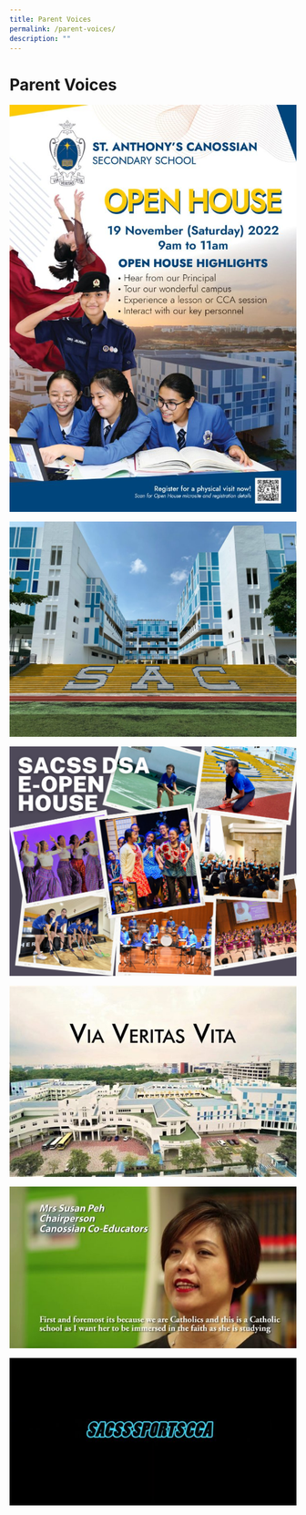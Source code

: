 ```yaml
---
title: Parent Voices
permalink: /parent-voices/
description: ""
---
```

# Parent Voices
![](/images/Home/Hi_Res-Page-1-722x1024.jpg)

![](/images/Home/Main-Banner-Image-1-1-1024x768.jpeg)

![](/images/Home/SACSS-DSA-e-Open-HOuse-1024x819.png)

![](/images/Home/School-Compound-custom_crop.jpg)

![](/images/Home/maxresdefault-custom_crop.jpg)

![](/images/Home/sacss_sports_cca-scaled-custom_crop.jpg)